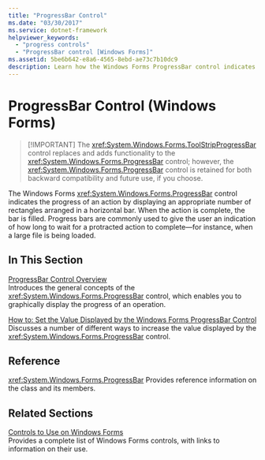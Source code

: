 ```yaml
---
title: "ProgressBar Control"
ms.date: "03/30/2017"
ms.service: dotnet-framework
helpviewer_keywords:
  - "progress controls"
  - "ProgressBar control [Windows Forms]"
ms.assetid: 5be6b642-e8a6-4565-8ebd-ae73c7b10dc9
description: Learn how the Windows Forms ProgressBar control indicates the progress of an action by displaying an appropriate number of rectangles arranged in a horizontal bar.
---
```

# ProgressBar Control (Windows Forms)
>
> [!IMPORTANT]
> The <xref:System.Windows.Forms.ToolStripProgressBar> control replaces and adds functionality to the <xref:System.Windows.Forms.ProgressBar> control; however, the <xref:System.Windows.Forms.ProgressBar> control is retained for both backward compatibility and future use, if you choose.

The Windows Forms <xref:System.Windows.Forms.ProgressBar> control indicates the progress of an action by displaying an appropriate number of rectangles arranged in a horizontal bar. When the action is complete, the bar is filled. Progress bars are commonly used to give the user an indication of how long to wait for a protracted action to complete—for instance, when a large file is being loaded.

## In This Section

[ProgressBar Control Overview](progressbar-control-overview-windows-forms.md)\
Introduces the general concepts of the <xref:System.Windows.Forms.ProgressBar> control, which enables you to graphically display the progress of an operation.

[How to: Set the Value Displayed by the Windows Forms ProgressBar Control](how-to-set-the-value-displayed-by-the-windows-forms-progressbar-control.md)\
Discusses a number of different ways to increase the value displayed by the <xref:System.Windows.Forms.ProgressBar> control.

## Reference

<xref:System.Windows.Forms.ProgressBar>
Provides reference information on the class and its members.

## Related Sections

[Controls to Use on Windows Forms](controls-to-use-on-windows-forms.md)\
Provides a complete list of Windows Forms controls, with links to information on their use.

